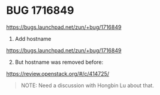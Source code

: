 # BUG 1716849

https://bugs.launchpad.net/zun/+bug/1716849

1. Add hostname

https://bugs.launchpad.net/zun/+bug/1716849

2. But hostname was removed before:

https://review.openstack.org/#/c/414725/

> NOTE: Need a discussion with Hongbin Lu about that.

